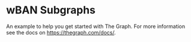 # wBAN Subgraphs

An example to help you get started with The Graph. For more information see the docs on https://thegraph.com/docs/.
